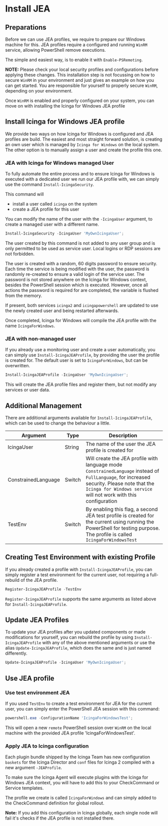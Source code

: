 # Install JEA

## Preparations

Before we can use JEA profiles, we require to prepare our Windows machine for this. JEA profiles require a configured and running `WinRM` service, allowing PowerShell remove executions.

The simple and easiest way, is to enable it with `Enable-PSRemoting`.

**NOTE:** Please check your local security profiles and configurations before applying these changes. This installation step is not focussing on how to secure `WinRM` in your environment and just gives an example on how you can get started. You are responsible for yourself to properly secure `WinRM`, depending on your environment.

Once `WinRM` is enabled and properly configured on your system, you can move on with installing the Icinga for Windows JEA profile

## Install Icinga for Windows JEA profile

We provide two ways on how Icinga for Windows is configured and JEA profiles are build. The easiest and most straight forward solution, is creating an own user which is managed by `Icinga for Windows` on the local system. The other option is to manually assign a user and create the profile this one.

### JEA with Icinga for Windows managed User

To fully automate the entire process and to ensure Icinga for Windows is executed with a dedicated user we run our JEA profile with, we can simply use the command `Install-IcingaSecurity`.

This command will

* install a user called `icinga` on the system
* create a JEA profile for this user

You can modify the name of the user with the `-IcingaUser` argument, to create a managed user with a different name.

```powershell
Install-IcingaSecurity -IcingaUser 'MyOwnIcingaUser';
```

The user created by this command is not added to any user group and is only permitted to be used as service user. Local logins or RDP sessions are not forbidden.

The user is created with a random, 60 digits password to ensure security. Each time the service is being modified with the user, the password is randomly re-created to ensure a valid login of the service user. The password is not stored anywhere on the Icinga for Windows context, besides the PowerShell session which is executed. However, once all actions the password is required for are completed, the variable is flushed from the memory.

If present, both services `icinga2` and `icingapowershell` are updated to use the newly created user and being restarted afterwards.

Once completed, Icinga for Windows will compile the JEA profile with the name `IcingaForWindows`.

### JEA with non-managed user

If you already use a monitoring user and create a user automatically, you can simply use `Install-IcingaJEAProfile`, by providing the user the profile is created for. The default user is set to `IcingaForWindows`, but can be overwritten.

```powershell
Install-IcingaJEAProfile -IcingaUser 'MyOwnIcingaUser';
```

This will create the JEA profile files and register them, but not modify any services or user data.

## Additional Management

There are additional arguments available for `Install-IcingaJEAProfile`, which can be used to change the behaviour a little.

| Argument | Type | Description |
| ---      | ---  | ---         |
| IcingaUser | String | The name of the user the JEA profile is created for |
| ConstrainedLanguage | Switch | Will create the JEA profile with language mode `ConstrainedLanguage` instead of `FullLanguage`, for increased security. Please note that the `Icinga for Windows service` will not work with this configuration |
| TestEnv  | Switch | By enabling this flag, a second JEA test profile is created for the current using running the PowerShell for testing purpose. The profile is called `IcingaForWindowsTest` |

## Creating Test Environment with existing Profile

If you already created a profile with `Install-IcingaJEAProfile`, you can simply register a test environment for the current user, not requiring a full-rebuild of the JEA profile.

```powershell
Register-IcingaJEAProfile -TestEnv
```

`Register-IcingaJEAProfile` supports the same arguments as listed above for `Install-IcingaJEAProfile`.

## Update JEA Profiles

To update your JEA profiles after you updated components or made modifications for yourself, you can rebuild the profile by using `Install-IcingaJEAProfile` with any of the above mentioned arguments or use the alias `Update-IcingaJEAProfile`, which does the same and is just named differently.

```powershell
Update-IcingaJEAProfile -IcingaUser 'MyOwnIcingaUser';
```

## Use JEA profile

### Use test environment JEA

If you used `TestEnv` to create a test environment for JEA for the current user, you can simply enter the PowerShell JEA session with this command:

```powershell
powershell.exe -ConfigurationName 'IcingaForWindowsTest';
```

This will open a new `remote` PowerShell session over `WinRM` on the local machine with the provided JEA profile 'IcingaForWindowsTest'.

### Apply JEA to Icinga configuration

Each plugin bundle shipped by the Icinga Team has new configuration `baskets` for the Icinga Director and `conf` files for Icinga 2 compiled with a new argument `-JEAProfile`.

To make sure the Icinga Agent will execute plugins with the Icinga for Windows JEA context, you will have to add this to your CheckCommand or Service templates.

The profile we create is called `IcingaForWindows` and can simply added to the CheckCommand definition for global rollout.

**Note:** If you add this configuration in Icinga globally, each single node will fail it's checks if the JEA profile is not installed there.
